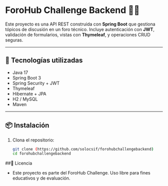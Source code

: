 # ForoHub Challenge Backend 🧠💬

Este proyecto es una API REST construida con **Spring Boot** que gestiona tópicos de discusión en un foro técnico. Incluye autenticación con **JWT**, validación de formularios, vistas con **Thymeleaf**, y operaciones CRUD seguras.

---

## 🚀 Tecnologías utilizadas

- Java 17
- Spring Boot 3
- Spring Security + JWT
- Thymeleaf
- Hibernate + JPA
- H2 / MySQL
- Maven

---

## 📦 Instalación

1. Clona el repositorio:
   ```bash
   git clone (https://github.com/solocsif/forohubchallengebackend)
   cd forohubchallengebackend

  ##📄 Licencia
   - Este proyecto es parte del ForoHub Challenge. Uso libre para fines educativos y de evaluación.
